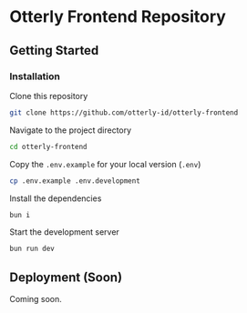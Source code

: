 # Otterly Frontend Repository

## Getting Started

### Installation

Clone this repository

```sh
git clone https://github.com/otterly-id/otterly-frontend
```

Navigate to the project directory

```sh
cd otterly-frontend
```

Copy the `.env.example` for your local version (`.env`)

```sh
cp .env.example .env.development
```

Install the dependencies

```sh
bun i
```

Start the development server

```sh
bun run dev
```

## Deployment (Soon)

Coming soon.
